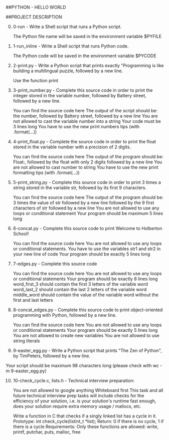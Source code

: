 ##PYTHON - HELLO WORLD

##PROJECT DESCRIPTION

0. 0-run - Write a Shell script that runs a Python script.

   The Python file name will be saved in the environment variable $PYFILE

1. 1-run_inline - Write a Shell script that runs Python code.

   The Python code will be saved in the environment variable $PYCODE

2.  2-print.py - Write a Python script that prints exactly "Programming is like building a multilingual puzzle, followed by a new line.

    Use the function print

3. 3-print_number.py - Complete this source code in order to print the integer stored in the variable number, followed by Battery street, followed by a new line.

    You can find the source code here The output of the script should be: the number, followed by Battery street, followed by a new line You are not allowed to cast the variable number into a string Your code must be 3 lines long You have to use the new print numbers tips (with .format(...))

4. 4-print_float.py - Complete the source code in order to print the float stored in the variable number with a precision of 2 digits.

   You can find the source code here The output of the program should be: Float:, followed by the float with only 2 digits followed by a new line You are not allowed to cast number to string You have to use the new print formatting tips (with .format(...))

5. 5-print_string.py - Complete this source code in order to print 3 times a string stored in the variable str, followed by its first 9 characters.

   You can find the source code here The output of the program should be: 3 times the value of str followed by a new line followed by the 9 first characters of str followed by a new line You are not allowed to use any loops or conditional statement Your program should be maximum 5 lines long

6. 6-concat.py - Complete this source code to print Welcome to Holberton School!

   You can find the source code here You are not allowed to use any loops or conditional statements. You have to use the variables str1 and str2 in your new line of code Your program should be exactly 5 lines long

7. 7-edges.py - Complete this source code

   You can find the source code here You are not allowed to use any loops or conditional statements Your program should be exactly 8 lines long word_first_3 should contain the first 3 letters of the variable word word_last_2 should contain the last 2 letters of the variable word middle_word should contain the value of the variable word without the first and last letters

8. 8-concat_edges.py - Complete this source code to print object-oriented programming with Python, followed by a new line.

   You can find the source code here You are not allowed to use any loops or conditional statements Your program should be exactly 5 lines long You are not allowed to create new variables You are not allowed to use string literals

9. 9-easter_egg.py - Write a Python script that prints "The Zen of Python", by TimPeters, followed by a new line.

  Your script should be maximum 98 characters long (please check with wc -m 9-easter_egg.py)

10. 10-check_cycle.c, lists.h - Technical interview preparation:

    You are not allowed to google anything
    Whiteboard first
    This task and all future technical interview prep tasks will include checks for the efficiency of your solution, i.e. is your solution's runtime fast enough, does your solution require extra memory usage / mallocs, etc.

    Write a function in C that checks if a singly linked list has a cycle in it.
    Prototype: int check_cycle(listint_t *list);
    Return: 0 if there is no cycle, 1 if there is a cycle
    Requirements:
    Only these functions are allowed: write, printf, putchar, puts, malloc, free
									